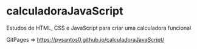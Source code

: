 # calculadoraJavaScript

Estudos de HTML, CSS e JavaScript para criar uma calculadora funcional

GitPages => https://pvsantos0.github.io/calculadoraJavaScript/
